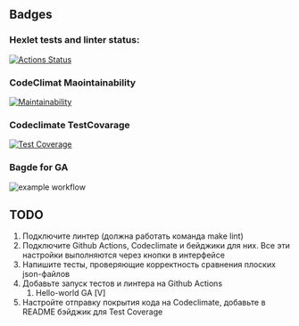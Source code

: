 ## Badges
### Hexlet tests and linter status:
[![Actions Status](https://github.com/marmadukeone/php-project-48/workflows/hexlet-check/badge.svg)](https://github.com/marmadukeone/php-project-48/actions)
### CodeClimat Maointainability
[![Maintainability](https://api.codeclimate.com/v1/badges/a74afdf2d4a9c6d51805/maintainability)](https://codeclimate.com/github/marmadukeone/php-project-48/maintainability)
### Codeclimate TestCovarage
[![Test Coverage](https://api.codeclimate.com/v1/badges/a74afdf2d4a9c6d51805/test_coverage)](https://codeclimate.com/github/marmadukeone/php-project-48/test_coverage)
### Bagde for GA 
![example workflow](https://github.com/marmadukeone/php-project-48/workflows/hello-world.yml/badge.svg)

## TODO
1. Подключите линтер (должна работать команда make lint)
2. Подключите Github Actions, Codeclimate и бейджики для них. Все эти настройки выполняются через кнопки в интерфейсе
3. Напишите тесты, проверяющие корректность сравнения плоских json-файлов
4. Добавьте запуск тестов и линтера на Github Actions
    1. Hello-world GA [V]
5. Настройте отправку покрытия кода на Codeclimate, добавьте в README бэйджик для Test Coverage
